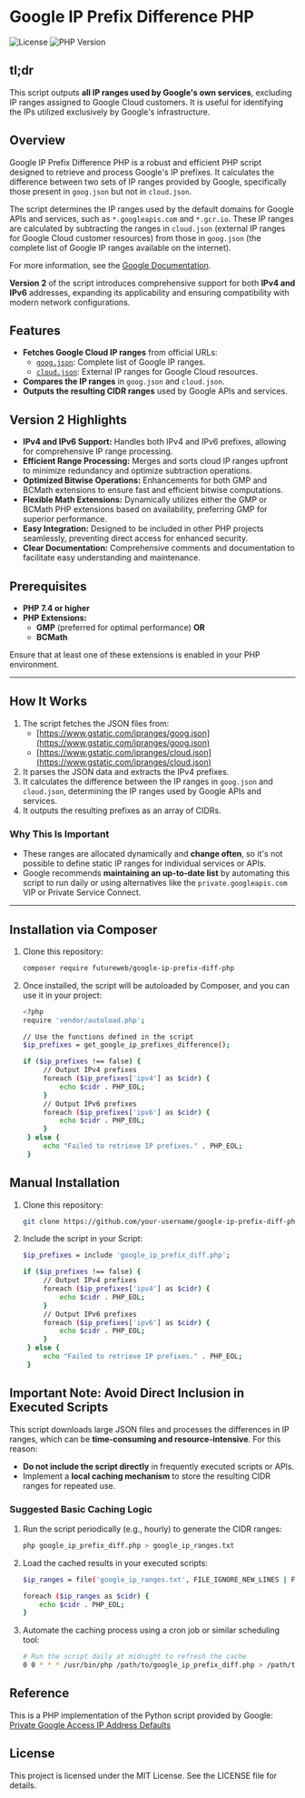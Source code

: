 # Google IP Prefix Difference PHP

![License](https://img.shields.io/github/license/futureweb/google-ip-prefix-diff-php)
![PHP Version](https://img.shields.io/badge/PHP-7.4%2B-blue.svg)

## tl;dr
This script outputs **all IP ranges used by Google's own services**, excluding IP ranges assigned to Google Cloud customers. It is useful for identifying the IPs utilized exclusively by Google's infrastructure.

## Overview

Google IP Prefix Difference PHP is a robust and efficient PHP script designed to retrieve and process Google's IP prefixes. It calculates the difference between two sets of IP ranges provided by Google, specifically those present in `goog.json` but not in `cloud.json`. 

The script determines the IP ranges used by the default domains for Google APIs and services, such as `*.googleapis.com` and `*.gcr.io`. These IP ranges are calculated by subtracting the ranges in `cloud.json` (external IP ranges for Google Cloud customer resources) from those in `goog.json` (the complete list of Google IP ranges available on the internet).

For more information, see the [Google Documentation](https://cloud.google.com/vpc/docs/configure-private-google-access#ip-addr-defaults).

**Version 2** of the script introduces comprehensive support for both **IPv4 and IPv6** addresses, expanding its applicability and ensuring compatibility with modern network configurations.

## Features

- **Fetches Google Cloud IP ranges** from official URLs:
  - [`goog.json`](https://www.gstatic.com/ipranges/goog.json): Complete list of Google IP ranges.
  - [`cloud.json`](https://www.gstatic.com/ipranges/cloud.json): External IP ranges for Google Cloud resources.
- **Compares the IP ranges** in `goog.json` and `cloud.json`.
- **Outputs the resulting CIDR ranges** used by Google APIs and services.

## Version 2 Highlights
- **IPv4 and IPv6 Support:** Handles both IPv4 and IPv6 prefixes, allowing for comprehensive IP range processing.
- **Efficient Range Processing:** Merges and sorts cloud IP ranges upfront to minimize redundancy and optimize subtraction operations.
- **Optimized Bitwise Operations:** Enhancements for both GMP and BCMath extensions to ensure fast and efficient bitwise computations.
- **Flexible Math Extensions:** Dynamically utilizes either the GMP or BCMath PHP extensions based on availability, preferring GMP for superior performance.
- **Easy Integration:** Designed to be included in other PHP projects seamlessly, preventing direct access for enhanced security.
- **Clear Documentation:** Comprehensive comments and documentation to facilitate easy understanding and maintenance.

## Prerequisites

- **PHP 7.4 or higher**
- **PHP Extensions:**
  - **GMP** (preferred for optimal performance) **OR**
  - **BCMath**

Ensure that at least one of these extensions is enabled in your PHP environment.

---

## How It Works

1. The script fetches the JSON files from:
   - [https://www.gstatic.com/ipranges/goog.json](https://www.gstatic.com/ipranges/goog.json)
   - [https://www.gstatic.com/ipranges/cloud.json](https://www.gstatic.com/ipranges/cloud.json)
2. It parses the JSON data and extracts the IPv4 prefixes.
3. It calculates the difference between the IP ranges in `goog.json` and `cloud.json`, determining the IP ranges used by Google APIs and services.
4. It outputs the resulting prefixes as an array of CIDRs.

### Why This Is Important

- These ranges are allocated dynamically and **change often**, so it's not possible to define static IP ranges for individual services or APIs.
- Google recommends **maintaining an up-to-date list** by automating this script to run daily or using alternatives like the `private.googleapis.com` VIP or Private Service Connect.

---

## Installation via Composer

1. Clone this repository:
   ```bash
   composer require futureweb/google-ip-prefix-diff-php
2. Once installed, the script will be autoloaded by Composer, and you can use it in your project:
   ```bash
   <?php
   require 'vendor/autoload.php';

   // Use the functions defined in the script
   $ip_prefixes = get_google_ip_prefixes_difference();

   if ($ip_prefixes !== false) {
        // Output IPv4 prefixes
        foreach ($ip_prefixes['ipv4'] as $cidr) {
            echo $cidr . PHP_EOL;
        }
        // Output IPv6 prefixes
        foreach ($ip_prefixes['ipv6'] as $cidr) {
            echo $cidr . PHP_EOL;
        }
    } else {
        echo "Failed to retrieve IP prefixes." . PHP_EOL;
    }

## Manual Installation

1. Clone this repository:
   ```bash
   git clone https://github.com/your-username/google-ip-prefix-diff-php.git
2. Include the script in your Script:
   ```bash
   $ip_prefixes = include 'google_ip_prefix_diff.php';

   if ($ip_prefixes !== false) {
        // Output IPv4 prefixes
        foreach ($ip_prefixes['ipv4'] as $cidr) {
            echo $cidr . PHP_EOL;
        }
        // Output IPv6 prefixes
        foreach ($ip_prefixes['ipv6'] as $cidr) {
            echo $cidr . PHP_EOL;
        }
    } else {
        echo "Failed to retrieve IP prefixes." . PHP_EOL;
    }

## Important Note: Avoid Direct Inclusion in Executed Scripts

This script downloads large JSON files and processes the differences in IP ranges, which can be **time-consuming and resource-intensive**. For this reason:

- **Do not include the script directly** in frequently executed scripts or APIs.
- Implement a **local caching mechanism** to store the resulting CIDR ranges for repeated use.

### Suggested Basic Caching Logic

1. Run the script periodically (e.g., hourly) to generate the CIDR ranges:
   ```bash
   php google_ip_prefix_diff.php > google_ip_ranges.txt
2. Load the cached results in your executed scripts:
   ```bash
   $ip_ranges = file('google_ip_ranges.txt', FILE_IGNORE_NEW_LINES | FILE_SKIP_EMPTY_LINES);

   foreach ($ip_ranges as $cidr) {
       echo $cidr . PHP_EOL;
   }
3. Automate the caching process using a cron job or similar scheduling tool:
   ```bash
   # Run the script daily at midnight to refresh the cache
   0 0 * * * /usr/bin/php /path/to/google_ip_prefix_diff.php > /path/to/cached_ip_ranges.txt

## Reference
This is a PHP implementation of the Python script provided by Google:
[Private Google Access IP Address Defaults](https://cloud.google.com/vpc/docs/configure-private-google-access#ip-addr-defaults)

## License
This project is licensed under the MIT License. See the LICENSE file for details.
